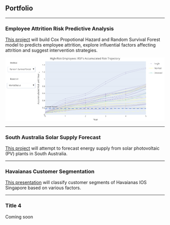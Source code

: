 ## Portfolio

---

### Employee Attrition Risk Predictive Analysis

[This project](https://nbviewer.org/github/ShuuheiAlb/shuuheialb.github.io/blob/main/projects/employee-attrition/prediction.ipynb) will build Cox Propotional Hazard and Random Survival Forest model to predicts employee attrition, explore influential factors affecting attrition and suggest intervention strategies.

<img src="images/employee_attrition_1.png?raw=true"/>

---

### South Australia Solar Supply Forecast

[This project](https://nbviewer.org/github/ShuuheiAlb/shuuheialb.github.io/blob/main/projects/sa-solar-supply/forecast.ipynb) will attempt to forecast energy supply from solar photovoltaic (PV) plants in South Australia.

---

### Havaianas Customer Segmentation

[This presentation](https://public.tableau.com/app/profile/edwin.s8490/viz/CustomerSegmentationfromHavaianasPOSReceipts/Report) will classify customer segments of Havaianas IOS Singapore based on various factors.

---

### Title 4

Coming soon
